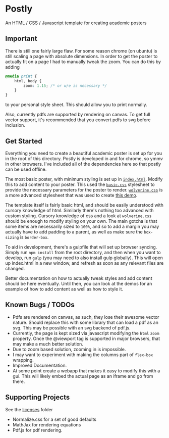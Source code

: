 Postly
======

An HTML / CSS / Javascript template for creating academic posters

Important
---------

There is still one fairly large flaw. For some reason chrome (on ubuntu) is
still scaling a page with absolute dimensions. In order to get the poster to
actually fit on a page I had to manually tweak the zoom. You can do this by
adding

```css
@media print {
    html, body {
        zoom: 1.15; /* or w/e is necessary */
    }
}
```

to your personal style sheet. This should allow you to print normally.

Also, currently pdfs are supported by rendering on canvas. To get full vector
support, it's recommended that you convert pdfs to svg before inclusion.

Get Started
-----------

Everything you need to create a beautiful academic poster is set up for you in
the root of this directory. Postly is developed in and for chrome, so ymmv in
other browsers. I've included all of the dependencies here so that postly can
be used offline.

The most basic poster, with minimum styling is set up in
[`index.html`](index.html). Modify this to add content to your poster. This
used the [`basic.css`](basic.css) stylesheet to provide the necessary parameters
for the poster to render. [`wolverine.css`](wolverine.css) is a more advanced
stylesheet that was used to create [this demo](demos/wolverine/index.html).

The template itself is fairly basic html, and should be easily understood with
cursory knowledge of html. Similarly there's nothing too advanced with custom
styling. Cursory knowledge of css and a look at `wolverine.css` should be
enough to modify styling on your own. The main gotcha is that some items are
necessarily sized to `100%`, and so to add a margin you may actually have to add
padding to a parent, as well as make sure the `box-sizing` is `border-box`.

To aid in development, there's a gulpfile that will set up browser
syncing. Simply run `npm install` from the root directory, and then when you
want to develop, run `gulp` (you may need to also install gulp globally). This
will open up index.html in a new window, and refresh as soon as any relevant
files are changed.

Better documentation on how to actually tweak styles and add content should be
here eventually. Until then, you can look at the demos for an example of how to
add content as well as how to style it.

Known Bugs / TODOs
------------------

* Pdfs are rendered on canvas, as such, they lose their awesome vector
  nature. Should replace this with some library that can load a pdf as an
  svg. This may be possible with an svg backend of pdf.js.
* Currently, the page is kept sized via javascript modifying the `html` `zoom`
  property. Once the @viewport tag is supported in major browsers, that may
  make a much better solution.
* Due to zoom based solution, zooming in is impossible.
* I may want to experiment with making the columns part of `flex-box` wrapping.
* Improved Documentation.
* At some point create a webapp that makes it easy to modify this with a
  gui. This will likely embed the actual page as an iframe and go from there.

Supporting Projects
-------------------

See the [licenses](licenses) folder

* Normalize.css for a set of good defaults
* MathJax for rendering equations
* Pdf.js for pdf rendering.
